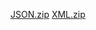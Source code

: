 [JSON.zip](https://github.com/user-attachments/files/17594007/JSON.zip)
[XML.zip](https://github.com/user-attachments/files/17594046/XML.zip)
